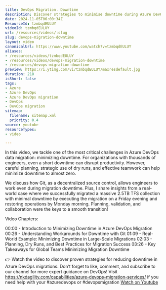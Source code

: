 ```yaml
---
title: DevOps Migration. Downtime
description: Discover strategies to minimise downtime during Azure DevOps migrations. Learn from real-world examples and expert tips for a seamless transition!
date: 2024-11-05T06:00:34Z
ResourceId: tzmbqdEULUY
videoId: tzmbqdEULUY
url: /resources/videos/:slug
slug: devops-migration-downtime
layout: video
canonicalUrl: https://www.youtube.com/watch?v=tzmbqdEULUY
aliases:
- /resources/videos/tzmbqdEULUY
- /resources/videos/devops-migration-downtime
- /resources/devops-migration-downtime
preview: https://i.ytimg.com/vi/tzmbqdEULUY/maxresdefault.jpg
duration: 218
isShort: false
tags:
- Azure
- Azure DevOps
- Azure DevOps migration
- DevOps
- DevOps migration
sitemap:
  filename: sitemap.xml
  priority: 0.4
source: youtube
resourceTypes:
- video

---
```

 In this video, we tackle one of the most critical challenges in Azure DevOps data migration: minimizing downtime. For organizations with thousands of engineers, even a short downtime can disrupt productivity. However, careful planning, strategic use of dry runs, and effective teamwork can help minimize downtime to almost zero.

We discuss how Git, as a decentralized source control, allows engineers to work even during migration downtime. Plus, I share insights from a real-world case where we successfully migrated a massive 2.5TB TFS collection with minimal downtime by executing the migration on a Friday evening and restoring operations by Monday morning. Planning, validation, and collaboration were the keys to a smooth transition!

Video Chapters:

00:00 - Introduction to Minimizing Downtime in Azure DevOps Migration
00:26 - Understanding Workarounds for Downtime with Git
01:09 - Real-World Example: Minimizing Downtime in Large-Scale Migrations
02:03 - Planning, Dry Runs, and Best Practices for Migration Success
03:26 - Key Takeaways for Global Teams Minimizing Migration Downtime

👉 Watch the video to discover proven strategies for reducing downtime in Azure DevOps migrations. Don’t forget to like, comment, and subscribe to our channel for more expert guidance on DevOps! Visit https://nkdagility.com/capabilities/azure-devops-migration-services/ if you need help with your #azuredevops or #devopsmigration 
 [Watch on Youtube](https://www.youtube.com/watch?v=tzmbqdEULUY)
